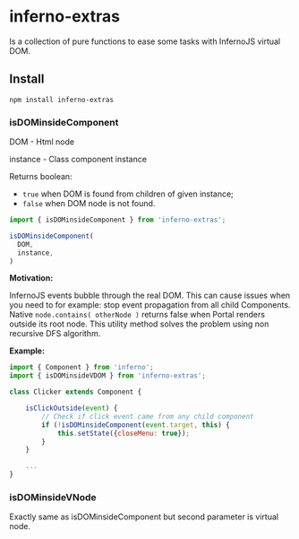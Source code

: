 # inferno-extras

Is a collection of pure functions to ease some tasks with InfernoJS virtual DOM.

## Install

```
npm install inferno-extras
```

### isDOMinsideComponent

DOM - Html node

instance - Class component instance

Returns boolean:
- `true` when DOM is found from children of given instance;
- `false` when DOM node is not found.

```js
import { isDOMinsideComponent } from 'inferno-extras';

isDOMinsideComponent(
  DOM,
  instance,
)
```


**Motivation:**

InfernoJS events bubble through the real DOM.
This can cause issues when you need to for example: stop event propagation from all child Components.
Native `node.contains( otherNode )` returns false when Portal renders outside its root node.
This utility method solves the problem using non recursive DFS algorithm.


**Example:**

```jsx
import { Component } from 'inferno';
import { isDOMinsideVDOM } from 'inferno-extras';

class Clicker extends Component {

    isClickOutside(event) {
        // Check if click event came from any child component
        if (!isDOMinsideComponent(event.target, this) {
            this.setState({closeMenu: true});
        }
    }

    ...
}
```

### isDOMinsideVNode

Exactly same as isDOMinsideComponent but second parameter is virtual node.
